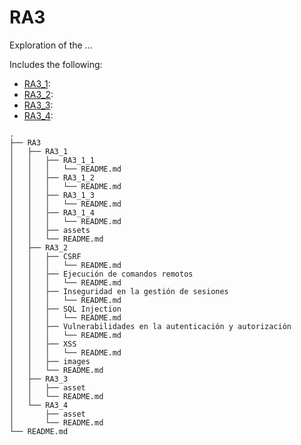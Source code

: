 # RA3

Exploration of the ...

Includes the following:
* [RA3_1](https://github.com/PPS10711021/RA3/tree/main/RA3/RA3_1):
* [RA3_2](https://github.com/PPS10711021/RA3/tree/main/RA3/RA3_2):
* [RA3_3](#TODO):
* [RA3_4](#TODO):

```
.
├── RA3
│   ├── RA3_1
│   │   ├── RA3_1_1
│   │   │   └── README.md
│   │   ├── RA3_1_2
│   │   │   └── README.md
│   │   ├── RA3_1_3
│   │   │   └── README.md
│   │   ├── RA3_1_4
│   │   │   └── README.md
│   │   ├── assets
│   │   └── README.md
│   ├── RA3_2
│   │   ├── CSRF
│   │   │   └── README.md
│   │   ├── Ejecución de comandos remotos
│   │   │   └── README.md
│   │   ├── Inseguridad en la gestión de sesiones
│   │   │   └── README.md
│   │   ├── SQL Injection
│   │   │   └── README.md
│   │   ├── Vulnerabilidades en la autenticación y autorización
│   │   │   └── README.md
│   │   ├── XSS
│   │   │   └── README.md
│   │   ├── images
│   │   └── README.md
│   ├── RA3_3
│   │   ├── asset
│   │   └── README.md
│   └── RA3_4
│       ├── asset
│       └── README.md
└── README.md

```
